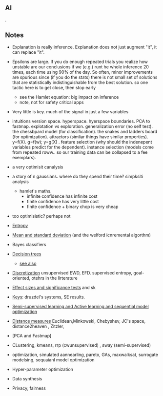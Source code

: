 ## AI

.

## Notes

- Explanation is really inference. Explanation does not just augment "it", it can replace "it".
- Epsilons are large. If you do enough repeated trials you realize
  how unstable are our conclusions if we (e.g.) runt he whole inference 20
  times, each time using 90% of the day.  So often, minor improvements are spurious
  since (if you do the stats) there is not small set of solutions that
  are statistically indistinguishable from the best solution. so one tactic here
   is to get close, then stop early
  - see the Hamlet equation: big impact on inference
  - note, not for safety critical apps
- Very little is key. much of the signal in just a few variables


-  intuitions version space. hyperspace. hyerspace boundaries. PCA to fastmap.
   explotation vs exploration. generalization error (no self test).
   the chessbpard model (for classification). the snakes and ladders board (for optimization).
   attractors (simliar things have similar properties). y=f(X). g=f(w); y=g(X) .
   feature selection (why should the indenepent variables predict for the dependent).
   instance selection (models come from repeated roww.. so our training data
   can be collapsed to a fee exemplars).
-  a very optimisit canalysis
  -  a story of n gaussians. where do they spend their time? simpksiti analysis
     - hamlet's maths.
       - infinite confidence has infinite cost
       - finite confidence has very little cost
       - finite confidence + binary chop is very cheap
- too optimisistic? perhaps not
- [Entropy](XXX)
- [Mean and standard deviation](xxx)  (and the welford icnremental algorthm)
- Bayes classifiers
- [Decision trees](http://www.r2d3.us/visual-intro-to-machine-learning-part-1/)
  - [see also](https://link.springer.com/article/10.1007/s10462-022-10275-5)
- [Discretization](xxx) unsupervised EWD, EFD. supervised entropy, goal-oriented, otehrs in the lirterature 
- [Effect sizes and significance tests](xxx) and sk 
- [Keys](xxx): druzdel's systems, SE results.
- [Semi-supervised learning and Active learning and sequential model optimization](xxx)
- [Distance measures](xxx) Euclidean,Minkowski, Chebyshev, JC's space, distance2heaven , Zitzler, 
- [PCA and Fastmap]
- CLustering, kmeans, rrp (cwunsupervised) , sway (semi-supervised)
- optimization, simulated aannearling, pareto, GAs, maxwalksat, surrogate modelsing, sequaianl model optimization
- Hyper-parameter optimization
- Data synthesis
- Privacy, fairness


